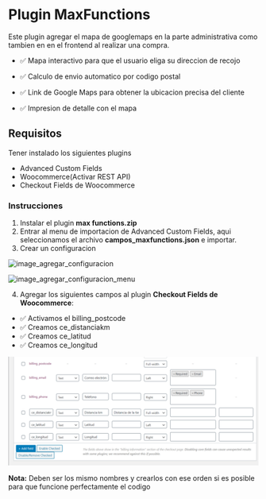 # Plugin MaxFunctions

Este plugin agregar el mapa de googlemaps en la parte administrativa como tambien en en el frontend al realizar una compra.

- ✅ Mapa interactivo para que el usuario eliga su direccion de recojo

- ✅ Calculo de envio automatico por codigo postal
- ✅ Link de Google Maps para obtener la ubicacion precisa del cliente
- ✅ Impresion de detalle con el mapa

## Requisitos

Tener instalado los siguientes plugins
* Advanced Custom Fields
* Woocommerce(Activar REST API)
* Checkout Fields de Woocommerce

### Instrucciones

1. Instalar el plugin **max functions.zip**
2. Entrar al menu de importacion de Advanced Custom Fields, aqui seleccionamos el archivo **campos_maxfunctions.json** e importar.
3. Crear un configuracion

![image_agregar_configuracion]

![image_agregar_configuracion_menu]
 
 4. Agregar los siguientes campos al plugin **Checkout Fields de Woocommerce**:

- ✅ Activamos el billing_postcode
- ✅ Creamos ce_distanciakm
- ✅ Creamos ce_latitud
- ✅ Creamos ce_longitud

![image_campos_custom_fields]

**Nota:** Deben ser los mismo nombres y crearlos con ese orden si es posible para que funcione perfectamente el codigo

[image_agregar_configuracion]: https://github.com/maximopeoficiales/PluginMaxProyects/blob/master/imgs/agregar_configuracion.PNG
[image_agregar_configuracion_menu]: https://github.com/maximopeoficiales/PluginMaxProyects/blob/master/imgs/agregar_configuracion_menu.PNG
[image_campos_custom_fields]: https://raw.githubusercontent.com/maximopeoficiales/Donasusy.com/master/imgs/CustomFields.PNG